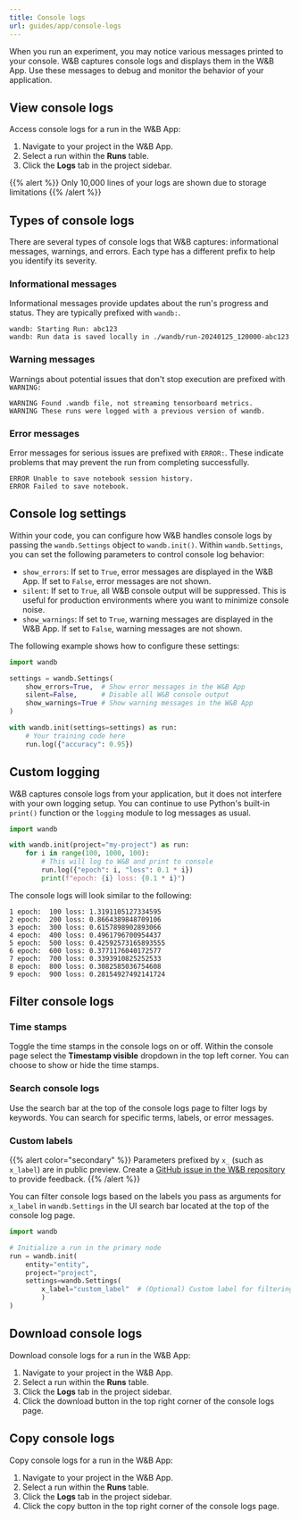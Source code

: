 ```yaml
---
title: Console logs
url: guides/app/console-logs
---
```



When you run an experiment, you may notice various messages printed to your console. W&B captures console logs and displays them in the W&B App. Use these messages to debug and monitor the behavior of your application.

## View console logs

Access console logs for a run in the W&B App:

1. Navigate to your project in the W&B App.
2. Select a run within the **Runs** table.
3. Click the **Logs** tab in the project sidebar.

{{% alert %}}
Only 10,000 lines of your logs are shown due to storage limitations
{{% /alert %}}

<!-- ## Console log fields

Within the W&B App you can modify the fields shown in the console logs table.  -->

## Types of console logs

There are several types of console logs that W&B captures: informational messages, warnings, and errors. Each type has a different prefix to help you identify its severity.

### Informational messages
Informational messages provide updates about the run's progress and status. They are typically prefixed with `wandb:`.

```text
wandb: Starting Run: abc123
wandb: Run data is saved locally in ./wandb/run-20240125_120000-abc123
```

### Warning messages
Warnings about potential issues that don't stop execution are prefixed with `WARNING:`

```text
WARNING Found .wandb file, not streaming tensorboard metrics.
WARNING These runs were logged with a previous version of wandb.
```

### Error messages 
Error messages for serious issues are prefixed with `ERROR:`. These indicate problems that may prevent the run from completing successfully.

```text
ERROR Unable to save notebook session history.
ERROR Failed to save notebook.
```

## Console log settings

Within your code, you can configure how W&B handles console logs by passing the `wandb.Settings` object to `wandb.init()`. Within `wandb.Settings`, you can set the following parameters to control console log behavior:

- `show_errors`: If set to `True`, error messages are displayed in the W&B App. If set to `False`, error messages are not shown.
- `silent`: If set to `True`, all W&B console output will be suppressed. This is useful for production environments where you want to minimize console noise.
- `show_warnings`: If set to `True`, warning messages are displayed in the W&B App. If set to `False`, warning messages are not shown.

The following example shows how to configure these settings:

```python
import wandb

settings = wandb.Settings(
    show_errors=True,  # Show error messages in the W&B App
    silent=False,      # Disable all W&B console output
    show_warnings=True # Show warning messages in the W&B App
)

with wandb.init(settings=settings) as run:
    # Your training code here
    run.log({"accuracy": 0.95})
```

## Custom logging

W&B captures console logs from your application, but it does not interfere with your own logging setup. You can continue to use Python's built-in `print()` function or the `logging` module to log messages as usual.

```python
import wandb

with wandb.init(project="my-project") as run:
    for i in range(100, 1000, 100):
        # This will log to W&B and print to console
        run.log({"epoch": i, "loss": 0.1 * i})
        print(f"epoch: {i} loss: {0.1 * i}")
```

The console logs will look similar to the following:

```text
1 epoch:  100 loss: 1.3191105127334595
2 epoch:  200 loss: 0.8664389848709106
3 epoch:  300 loss: 0.6157898902893066
4 epoch:  400 loss: 0.4961796700954437
5 epoch:  500 loss: 0.42592573165893555
6 epoch:  600 loss: 0.3771176040172577
7 epoch:  700 loss: 0.3393910825252533
8 epoch:  800 loss: 0.3082585036754608
9 epoch:  900 loss: 0.28154927492141724
```


## Filter console logs

### Time stamps

Toggle the time stamps in the console logs on or off. Within the console page select the **Timestamp visible** dropdown in the top left corner. You can choose to show or hide the time stamps.

### Search console logs

Use the search bar at the top of the console logs page to filter logs by keywords. You can search for specific terms, labels, or error messages.

### Custom labels

{{% alert color="secondary"  %}}
Parameters prefixed by `x_` (such as `x_label`) are in public preview. Create a [GitHub issue in the W&B repository](https://github.com/wandb/wandb) to provide feedback.
{{% /alert %}}

You can filter console logs based on the labels you pass as arguments for `x_label` in `wandb.Settings` in the UI search bar located at the top of the console log page. 

```python
import wandb

# Initialize a run in the primary node
run = wandb.init(
    entity="entity",
    project="project",
	settings=wandb.Settings(
        x_label="custom_label"  # (Optional) Custom label for filtering logs
        )
)
```

## Download console logs

Download console logs for a run in the W&B App:

1. Navigate to your project in the W&B App.
2. Select a run within the **Runs** table.
3. Click the **Logs** tab in the project sidebar.
4. Click the download button in the top right corner of the console logs page.


## Copy console logs

Copy console logs for a run in the W&B App:

1. Navigate to your project in the W&B App.
2. Select a run within the **Runs** table.
3. Click the **Logs** tab in the project sidebar.
4. Click the copy button in the top right corner of the console logs page.